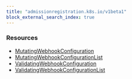 ```yaml
---
title: "admissionregistration.k8s.io/v1beta1"
block_external_search_index: true
---
```


<!-- WARNING: this file was generated by Pulumi Docs Generator. -->
<!-- Do not edit by hand unless you're certain you know what you are doing! -->

<h3>Resources</h3>
<ul class="api">
    <li><a href="mutatingwebhookconfiguration"><span class="symbol resource"></span>MutatingWebhookConfiguration</a></li>
    <li><a href="mutatingwebhookconfigurationlist"><span class="symbol resource"></span>MutatingWebhookConfigurationList</a></li>
    <li><a href="validatingwebhookconfiguration"><span class="symbol resource"></span>ValidatingWebhookConfiguration</a></li>
    <li><a href="validatingwebhookconfigurationlist"><span class="symbol resource"></span>ValidatingWebhookConfigurationList</a></li>
</ul>

